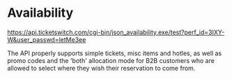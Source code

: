 # Availability

https://api.ticketswitch.com/cgi-bin/json_availability.exe/test?perf_id=3IXY-W&user_passwd=letMe3ee

The API properly
supports simple tickets, misc items and hotles, as well as promo codes
and the 'both' allocation mode for B2B customers who are allowed to select
where they wish their reservation to come from.